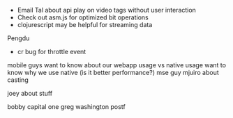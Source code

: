 
* Email Tal about api play on video tags without user interaction
* Check out asm.js for optimized bit operations
* clojurescript may be helpful for streaming data

Pengdu
 - cr bug for throttle event
 
mobile guys want to know about our webapp usage vs native usage
want to know why we use native (is it better performance?)
mse guy
mjuiro about casting

joey about stuff

bobby capital one
greg washington postf